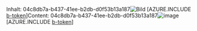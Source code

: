 <span data-ttu-id="a9b5c-101">Inhalt: 04c8db7a-b437-41ee-b2db-d0f53b13a187![Bild](6ac51e32-e6e9-4b34-9a8a-7754b1479ec3.png)
[AZURE.INCLUDE [b-token](1883f3f2-4f47-4e5a-8615-ccaa3e68b5ea.md)]</span><span class="sxs-lookup"><span data-stu-id="a9b5c-101">Content: 04c8db7a-b437-41ee-b2db-d0f53b13a187![image](6ac51e32-e6e9-4b34-9a8a-7754b1479ec3.png)
[AZURE.INCLUDE [b-token](1883f3f2-4f47-4e5a-8615-ccaa3e68b5ea.md)]</span></span>
